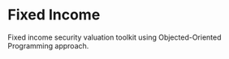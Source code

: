 # Fixed Income
Fixed income security valuation toolkit using Objected-Oriented Programming approach.
